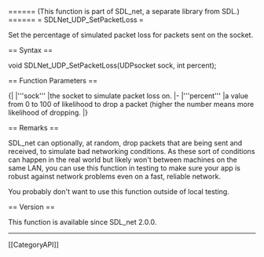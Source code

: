 ====== (This function is part of SDL_net, a separate library from SDL.) ======
= SDLNet_UDP_SetPacketLoss =

Set the percentage of simulated packet loss for packets sent on the socket.

== Syntax ==

<syntaxhighlight lang='c'>
void SDLNet_UDP_SetPacketLoss(UDPsocket sock, int percent);
</syntaxhighlight>

== Function Parameters ==

{|
|'''sock'''
|the socket to simulate packet loss on.
|-
|'''percent'''
|a value from 0 to 100 of likelihood to drop a packet (higher the number means more likelihood of dropping.
|}

== Remarks ==

SDL_net can optionally, at random, drop packets that are being sent and
received, to simulate bad networking conditions. As these sort of
conditions can happen in the real world but likely won't between machines
on the same LAN, you can use this function in testing to make sure your app
is robust against network problems even on a fast, reliable network.

You probably don't want to use this function outside of local testing.

== Version ==

This function is available since SDL_net 2.0.0.

----
[[CategoryAPI]]


